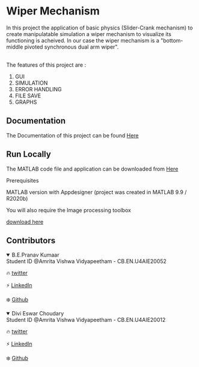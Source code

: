 
# Wiper Mechanism

In this project the application of basic physics (Slider-Crank mechanism) 
to create manipulatable simulation a wiper mechanism to visualize 
its functioning is acheived. In our case the wiper mechanism 
is a "bottom-middle pivoted synchronous dual arm wiper".

\
The features of this project are :
1. GUI
2. SIMULATION
3. ERROR HANDLING
4. FILE SAVE
5. GRAPHS


## Documentation

The Documentation of this project can be found [Here](https://github.com/genpranav/Wiper-Mechanism/blob/main/Report.pdf)

  
## Run Locally



The MATLAB code file and application can be downloaded from [Here](https://github.com/genpranav/Wiper-Mechanism/blob/main/Wiper_Mechanism.mlapp)

Prerequisites

MATLAB version with Appdesigner (project was created in MATLAB 9.9 / R2020b)

You will also require the Image processing toolbox

[download here](https://in.mathworks.com/downloads/web_downloads/)

  
## Contributors

<details open>
<summary>B.E.Pranav Kumaar</summary>
Student ID @Amrita Vishwa Vidyapeetham - CB.EN.U4AIE20052

:fire: [twitter](https://twitter.com/bepranavkumaar1)

:zap: [LinkedIn](https://www.linkedin.com/in/pranav-kumaar/)

:snowflake: [Github](https://github.com/genpranav)

</details>

<details open>
<summary>Divi Eswar Choudary</summary>
Student ID @Amrita Vishwa Vidyapeetham - CB.EN.U4AIE20012

:fire: [twitter](https://twitter.com/eswar_divi)

:zap: [LinkedIn](https://www.linkedin.com/in/eswar-divi-963259196/)

:snowflake: [Github](https://github.com/EswarDivi)
</details>
